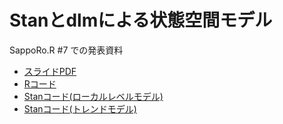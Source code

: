 # Stanとdlmによる状態空間モデル

SappoRo.R #7 での発表資料

- [スライドPDF](https://github.com/ito4303/SappoRoR7/blob/master/rstan_ssm.pdf)
- [Rコード](https://github.com/ito4303/SappoRoR7/blob/master/rstan_ssm.R)
- [Stanコード(ローカルレベルモデル)](https://github.com/ito4303/SappoRoR7/blob/master/dlm1.stan)
- [Stanコード(トレンドモデル)](https://github.com/ito4303/SappoRoR7/blob/master/dlm2.stan)